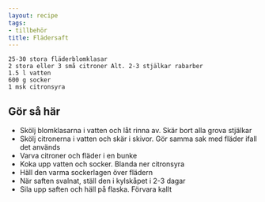 ```yaml
---
layout: recipe
tags:
- tillbehör
title: Flädersaft
---
```



```
25-30 stora fläderblomklasar
2 stora eller 3 små citroner Alt. 2-3 stjälkar rabarber
1.5 l vatten
600 g socker
1 msk citronsyra
```

## Gör så här
* Skölj blomklasarna i vatten och låt rinna av. Skär bort alla grova stjälkar
* Skölj citronerna i vatten och skär i skivor. Gör samma sak med fläder ifall det används
* Varva citroner och fläder i en bunke
* Koka upp vatten och socker. Blanda ner citronsyra
* Häll den varma sockerlagen över flädern
* När saften svalnat, ställ den i kylskåpet i 2-3 dagar
* Sila upp saften och häll på flaska. Förvara kallt
